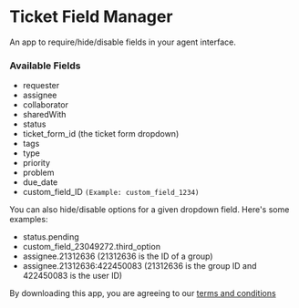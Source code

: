 # Ticket Field Manager
An app to require/hide/disable fields in your agent interface.

### Available Fields
* requester
* assignee
* collaborator
* sharedWith
* status
* ticket_form_id (the ticket form dropdown)
* tags
* type
* priority
* problem
* due_date
* custom_field_ID  `(Example: custom_field_1234)`

You can also hide/disable options for a given dropdown field. Here's some examples:
* status.pending
* custom_field_23049272.third_option
* assignee.21312636 (21312636 is the ID of a group)
* assignee.21312636:422450083 (21312636 is the group ID and 422450083 is the user ID)

By downloading this app, you are agreeing to our [terms and conditions](https://github.com/zendesklabs/wiki/wiki/Terms-and-Conditions)
